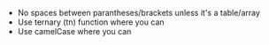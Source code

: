 * No spaces between parantheses/brackets unless it's a table/array
* Use ternary (tn) function where you can
* Use camelCase where you can
